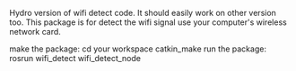 Hydro version of wifi detect code. It should easily work on other version too. This package is for detect the wifi signal use your computer's wireless network card.

make the package:
       cd your workspace
       catkin_make
run the package:
       rosrun wifi_detect wifi_detect_node
